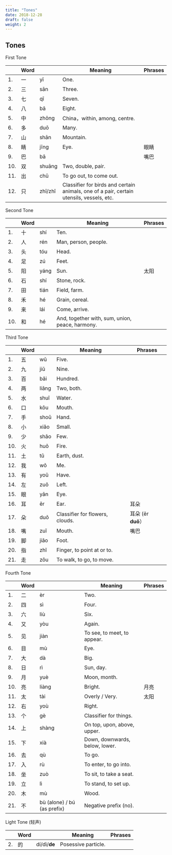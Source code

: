 ```yaml
---
title: "Tones"
date: 2018-12-28
draft: false
weight: 2
---
```


## Tones

First Tone

|     | Word |     | Meaning | Phrases |
|-----|------|-----|---------|---------|
| 1.  | 一 | yī | One. |  |
| 2.  | 三 | sān | Three. |   |
| 3.  | 七 | qī | Seven. |  |
| 4.  | 八 | bā | Eight. |  |
| 5.  | 中 | zhōng | China，within, among, centre. |  |
| 6.  | 多 | duō | Many. |  |
| 7.  | 山 | shān | Mountain. |  |
| 8.  | 睛 | jīng | Eye. | 眼睛 |
| 9.  | 巴 | bā | | 嘴巴 |
| 10. | 双 | shuāng | Two, double, pair. |  |
| 11. | 出 | chū | To go out, to come out. |  |
| 12. | 只 | zhī/zhǐ | Classifier for birds and certain animals, one of a pair, certain utensils, vessels, etc. |  |

Second Tone

|     | Word |     | Meaning | Phrases |
|-----|------|-----|---------|---------|
| 1.  | 十 | shí | Ten. |  |
| 2.  | 人 | rén | Man, person, people. |  |
| 3.  | 头 | tóu | Head. |  |
| 4.  | 足 | zú | Feet. |  |
| 5.  | 阳 | yáng | Sun. | 太阳 |
| 6.  | 石 | shí | Stone, rock. |  |
| 7.  | 田 | tián | Field, farm. |  |
| 8.  | 禾 | hé | Grain, cereal. |  |
| 9.  | 来 | lái | Come, arrive. |  |
| 10. | 和 | hé | And, together with, sum, union, peace, harmony. |  |

Third Tone

|     | Word |     | Meaning | Phrases |
|-----|------|-----|---------|---------|
| 1.  | 五 | wǔ  | Five. |  |
| 2.  | 九 | jiǔ | Nine. |  |
| 3.  | 百 | bǎi | Hundred. |  |
| 4.  | 两 | liǎng | Two, both. |  |
| 5.  | 水 | shuǐ | Water. |  |
| 6.  | 口 | kǒu | Mouth. |  |
| 7.  | 手 | shoǔ | Hand. |  |
| 8.  | 小 | xiǎo | Small. |  |
| 9.  | 少 | shǎo | Few. |  |
| 10. | 火 | huǒ | Fire. |  |
| 11. | 土 | tǔ | Earth, dust. |  |
| 12. | 我 | wǒ | Me. |  |
| 13. | 有 | yoǔ | Have. |  |
| 14. | 左 | zuǒ | Left. |  |
| 15. | 眼 | yǎn | Eye. |  |
| 16. | 耳 | ěr | Ear. | 耳朵 |
| 17. | 朵 | duǒ | Classifier for flowers, clouds. | 耳朵 (ěr **duō**） |
| 18. | 嘴 | zuǐ | Mouth. | 嘴巴 |
| 19. | 脚 | jiǎo | Foot. |  |
| 20. | 指 | zhǐ | Finger, to point at or to. |  |
| 21. | 走 | zǒu | To walk, to go, to move. |  |

Fourth Tone

|     | Word |     | Meaning | Phrases |
|-----|------|-----|---------|---------|
| 1.  | 二 | èr | Two. |  |
| 2.  | 四 | sì | Four. |  |
| 3.  | 六 | liù | Six. |  |
| 4.  | 又 | yòu | Again. |  |
| 5.  | 见 | jiàn | To see, to meet, to appear. |  |
| 6.  | 目 | mù | Eye. |  |
| 7.  | 大 | dà | Big. |  |
| 8.  | 日 | rì | Sun, day. |  |
| 9.  | 月 | yuè | Moon, month. |  |
| 10. | 亮 | liàng | Bright. | 月亮 |
| 11. | 太 | tài | Overly / Very. | 太阳 |
| 12. | 右 | yoù | Right. |  |
| 13. | 个 | gè | Classifier for things. |  |
| 14. | 上 | shàng | On top, upon, above, upper.  |  |
| 15. | 下 | xià | Down, downwards, below, lower. |  |
| 16. | 去 | qù | To go. |  |
| 17. | 入 | rù | To enter, to go into. |  |
| 18. | 坐 | zuò | To sit, to take a seat. |  |
| 19. | 立 | lì | To stand, to set up. |  |
| 20. | 木 | mù | Wood. |  |
| 21. | 不 | bù (alone) / bú (as prefix) | Negative prefix (no). |  |

Light Tone (轻声)

|     | Word |     | Meaning | Phrases |
|-----|------|-----|---------|---------|
| 2.  | 的 | dí/dì/**de** | Posessive particle. |  |



